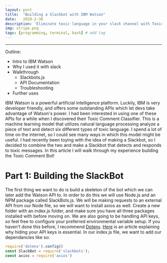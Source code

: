 ```yaml
---
layout: post
title:  "Building a Slackbot with IBM Watson"
date:   2020-2-30
description: 'Eliminate toxic language in your slack channel with Toxic Comment Bot'
img: stripe.png
tags: [programming, terminal, bash] # add tag
---
```

---

Outline:

- Intro to IBM Watson
- Why I used it with slack
- Walkthrough
  - Slackbots.js
  - API Documentation
  - Troubleshooting
- Further uses

IBM Watson is a powerful artificial intelligence platform. Luckily, IBM is very developer friendly, and offers some outstanding APIs which let devs take advantage of Watson's power. I had been interested in using one of these APIs for a while when I discovered their Toxic Comment Classifier. This is a machine learning model that utilizes natural language processing analyze a piece of text and detect six different types of toxic language. I spend a lot of time on the internet, so I could see many ways in which this model might be useful. I had recently been toying with the idea of making a Slackbot, so I decided to combine the two and make a Slackbot that detects and responds to toxic messages. In this article I will walk through my experience building the Toxic Comment Bot!

# Part 1: Building the SlackBot

The first thing we want to do is build a skeleton of the bot which we can later add the Watson API to. In order to do this we will use Node.js and an NPM package called SlackBots.js. We will be making requests to an external API from our Node file, so we will want to install axios as well. Create a new folder with an index.js folder, and make sure you have all three packages installed with before moving on. We are also going to be handling API keys, so feel free to configure your preferred environmental variable setup. If you haven't done this before, I recommend [Dotenv](link). [Here](link) is an article explaining why hiding your API keys is essential. In our index.js file, we want to add our dependancies like so:

```js
require('dotenv').config()
const SlackBot = require('slackbots');
const axios = require('axios')
```
